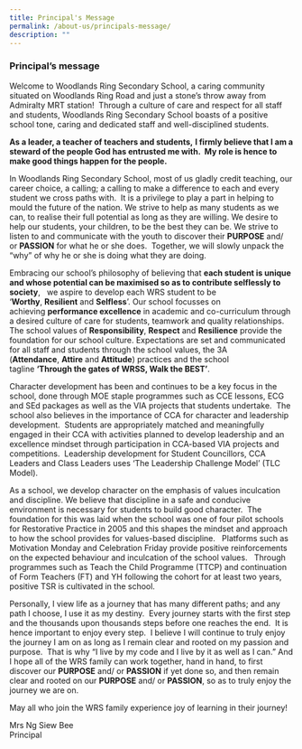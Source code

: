```yaml
---
title: Principal's Message
permalink: /about-us/principals-message/
description: ""
---
```

### **Principal’s message**
Welcome to Woodlands Ring Secondary School, a caring community situated on Woodlands Ring Road and just a stone’s throw away from Admiralty MRT station!  Through a culture of care and respect for all staff and students, Woodlands Ring Secondary School boasts of a positive school tone, caring and dedicated staff and well-disciplined students.

**As a leader, a teacher of teachers and students,** **I firmly believe that I am a steward of the people God has entrusted me with.  My role is hence to make good things happen for the people.**

In Woodlands Ring Secondary School, most of us gladly credit teaching, our career choice, a calling; a calling to make a difference to each and every student we cross paths with.  It is a privilege to play a part in helping to mould the future of the nation. We strive to help as many students as we can, to realise their full potential as long as they are willing. We desire to help our students, your children, to be the best they can be. We strive to listen to and communicate with the youth to discover their **PURPOSE** and/ or **PASSION** for what he or she does.  Together, we will slowly unpack the “why” of why he or she is doing what they are doing.

Embracing our school’s philosophy of believing that **each student is unique and whose potential can be maximised so as to contribute selflessly to society**,   we aspire to develop each WRS student to be ‘**Worthy**, **Resilient** and **Selfless**’. Our school focusses on achieving **performance excellence** in academic and co-curriculum through a desired culture of care for students, teamwork and quality relationships.  The school values of **Responsibility**, **Respect** and **Resilience** provide the foundation for our school culture. Expectations are set and communicated for all staff and students through the school values, the 3A (**Attendance**, **Attire** and **Attitude**) practices and the school tagline **‘Through the gates of WRSS, Walk the BEST’**.

Character development has been and continues to be a key focus in the school, done through MOE staple programmes such as CCE lessons, ECG and SEd packages as well as the VIA projects that students undertake.  The school also believes in the importance of CCA for character and leadership development.  Students are appropriately matched and meaningfully engaged in their CCA with activities planned to develop leadership and an excellence mindset through participation in CCA-based VIA projects and competitions.  Leadership development for Student Councillors, CCA Leaders and Class Leaders uses ‘The Leadership Challenge Model’ (TLC Model).  

As a school, we develop character on the emphasis of values inculcation and discipline. We believe that discipline in a safe and conducive environment is necessary for students to build good character.  The foundation for this was laid when the school was one of four pilot schools for Restorative Practice in 2005 and this shapes the mindset and approach to how the school provides for values-based discipline.   Platforms such as Motivation Monday and Celebration Friday provide positive reinforcements on the expected behaviour and inculcation of the school values.   Through programmes such as Teach the Child Programme (TTCP) and continuation of Form Teachers (FT) and YH following the cohort for at least two years, positive TSR is cultivated in the school. 

Personally, I view life as a journey that has many different paths; and any path I choose, I use it as my destiny.  Every journey starts with the first step and the thousands upon thousands steps before one reaches the end.  It is hence important to enjoy every step.  I believe I will continue to truly enjoy the journey I am on as long as I remain clear and rooted on my passion and purpose.  That is why “I live by my code and I live by it as well as I can.” And I hope all of the WRS family can work together, hand in hand, to first discover our **PURPOSE** and/ or **PASSION** if yet done so, and then remain clear and rooted on our **PURPOSE** and/ or **PASSION**, so as to truly enjoy the journey we are on. 

May all who join the WRS family experience joy of learning in their journey! 

Mrs Ng Siew Bee<br>
Principal